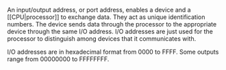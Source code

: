 An input/output address, or port address, enables a device and a [[CPU|processor]] to exchange data. They act as unique identification numbers. The device sends data through the processor to the appropriate device through the same I/O address. I/O addresses are just used for the processor to distinguish among devices that it communicates with.

I/O addresses are in hexadecimal format from 0000 to FFFF. Some outputs range from 00000000 to FFFFFFFF.